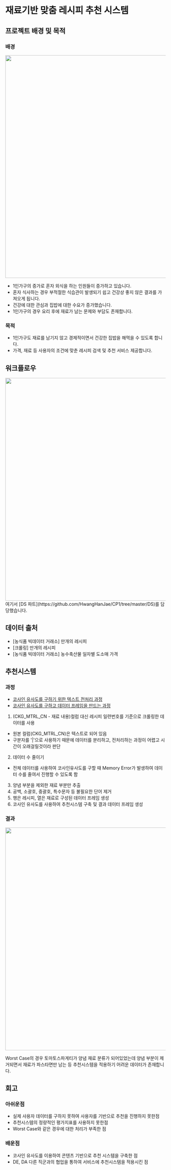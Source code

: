 # 재료기반 맞춤 레시피 추천 시스템

## 프로젝트 배경 및 목적
### 배경
<img width=700 src = "https://user-images.githubusercontent.com/60374463/196422065-814aeb5a-ba28-42d7-94dc-16fa262462ef.png">
<!--![image](https://user-images.githubusercontent.com/60374463/196422065-814aeb5a-ba28-42d7-94dc-16fa262462ef.png)-->

- 1인가구의 증가로 혼자 외식을 하는 인원들이 증가하고 있습니다.
- 혼자 식사하는 경우 부적절한 식습관이 발생되기 쉽고 건강상 좋지 않은 결과를 가져오게 됩니다.
- 건강에 대한 관심과 집밥에 대한 수요가 증가했습니다.
- 1인가구의 경우 요리 후에 재료가 남는 문제와 부담도 존재합니다.

### 목적
- 1인가구도 재료를 남기지 않고 경제적이면서 건강한 집밥을 해먹을 수 있도록 합니다.
- 가격, 재료 등 사용자의 조건에 맞춘 레시피 검색 및 추천 서비스 제공합니다.

## 워크플로우
<!--![image](https://user-images.githubusercontent.com/60374463/196422396-ad4e7895-1c09-4e09-96dc-488a87b69590.png)-->
<img width=700 src = "https://user-images.githubusercontent.com/60374463/196422396-ad4e7895-1c09-4e09-96dc-488a87b69590.png">
여기서 [DS 파트](https://github.com/HwangHanJae/CP1/tree/master/DS)를 담당했습니다.

## 데이터 출처
- [농식품 빅데이터 거래소] 만개의 레시피
- [크롤링] 만개의 레시피
- [농식품 빅데이터 거래소] 농수축산물 일자별 도소매 가격
## 추천시스템

### 과정
- [코사인 유사도를 구하기 위한 텍스트 전처리 과정](DS/recommendation_system/cosine_similarity_ingredient_preprocessing.ipynb)
- [코사인 유사도를 구하고 데이터 프레임을 만드는 과정](DS/recommendation_system/make_cosine_similarity.ipynb)
1. (CKG_MTRL_CN - 재료 내용)컬럼 대신 레시피 일련번호를 기준으로 크롤링한 데이터를 사용
  - 원본 컬럼(CKG_MTRL_CN)은 텍스트로 되어 있음
  - 구분자를 '|'으로 사용하기 때문에 데이터를 분리하고, 전처리하는 과정이 어렵고 시간이 오래걸릴것이라 판단
2. 데이터 수 줄이기
  - 전체 데이터를 사용하여 코사인유사도를 구할 때 Memory Error가 발생하여 데이터 수를 줄여서 진행할 수 있도록 함
3. 양념 부분을 제외한 재료 부분만 추출
4. 공백, 소괄호, 중괄호, 특수문자 등 불필요한 단어 제거
5. 행은 레시피, 열은 재료로 구성된 데이터 프레임 생성
6. 코사인 유사도를 사용하여 추천시스템 구축 및 결과 데이터 프레임 생성
### 결과
<!--![image](https://user-images.githubusercontent.com/60374463/196422584-91dc72a2-59be-4358-9276-89d8286b0389.png)-->
<img width=700 src = "https://user-images.githubusercontent.com/60374463/196422584-91dc72a2-59be-4358-9276-89d8286b0389.png">

Worst Case의 경우 토마토스파게티가 양념 재료 분류가 되어있었는데 양념 부분이 제거되면서 재료가 파스타면만 남는 등 추천시스템을 적용하기 어려운 데이터가 존재합니다.

## 회고
### 아쉬운점
- 실제 사용자 데이터를 구하지 못하여 사용자를 기반으로 추천을 진행하지 못한점
- 추천시스템의 정량적인 평가지표를 사용하지 못한점
- Worst Case와 같은 경우에 대한 처리가 부족한 점

### 배운점

- 코사인 유사도를 이용하여 콘텐츠 기반으로 추천 시스템을 구축한 점
- DE, DA 다른 직군과의 협업을 통하여 서비스에 추천시스템을 적용시킨 점


